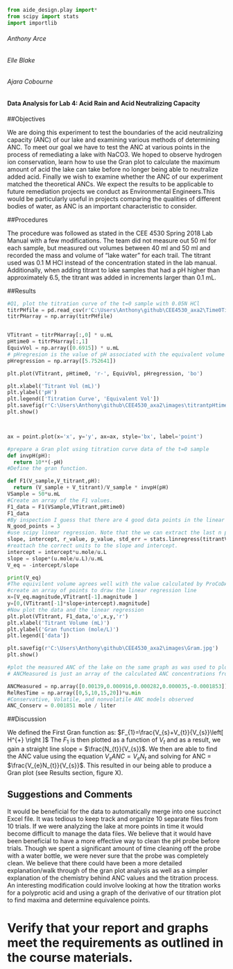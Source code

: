 
```Python
from aide_design.play import*
from scipy import stats
import importlib
```
###### Anthony Arce
###### Elle Blake
###### Ajara Cobourne

#### **Data Analysis for Lab 4: Acid Rain and Acid Neutralizing Capacity**

##Objectives

We are doing this experiment to test the boundaries of the acid neutralizing capacity (ANC) of our lake and examining various methods of determining ANC. To meet our goal we have to test the ANC at various points in the process of remediating a lake with NaCO3. We hoped to observe hydrogen ion conservation, learn how to use the Gran plot to calculate the maximum amount of acid the lake can take before no longer being able to neutralize added acid. Finally we wish to examine whether the ANC of our experiment matched the theoretical ANCs. We expect the results to be applicable to future remediation projects we conduct as Environmental Engineers.This would be particularly useful in projects comparing the qualities of different bodies of water, as ANC is an important characteristic to consider.

##Procedures

The procedure was followed as stated in the CEE 4530 Spring 2018 Lab Manual with a few modifications. The team did not measure out 50 ml for each sample, but measured out volumes between 40 ml and 50 ml and recorded the mass and volume of “lake water” for each trail. The titrant used was 0.1 M HCl instead of the concentration stated in the lab manual. Additionally, when adding titrant to lake samples that had a pH higher than approximately 6.5, the titrant was added in increments larger than 0.1 mL.

##Results

```python
#Q1, plot the titration curve of the t=0 sample with 0.05N HCl
titrPHfile = pd.read_csv(r'C:\Users\Anthony\github\CEE4530_axa2\Time0TitrantVolpH.csv')
titrPHarray = np.array(titrPHfile)


VTitrant = titrPHarray[:,0] * u.mL
pHtime0 = titrPHarray[:,1]
EquivVol = np.array([0.6915]) * u.mL
# pHregresion is the value of pH associated with the equivalent volume calculated by using linear regression on the first three points for the time 0.
pHregression = np.array([5.752641])

plt.plot(VTitrant, pHtime0, 'r-', EquivVol, pHregression, 'bo')

plt.xlabel('Titrant Vol (mL)')
plt.ylabel('pH')
plt.legend(['Titration Curve', 'Equivalent Vol'])
plt.savefig(r'C:\Users\Anthony\github\CEE4530_axa2\images\titrantpHtime0.jpg')
plt.show()



ax = point.plot(x='x', y='y', ax=ax, style='bx', label='point')

```

```python
#prepare a Gran plot using titration curve data of the t=0 sample
def invpH(pH):
  return 10**(-pH)
#Define the gran function.

def F1(V_sample,V_titrant,pH):
  return (V_sample + V_titrant)/V_sample * invpH(pH)
VSample = 50*u.mL
#Create an array of the F1 values.
F1_data = F1(VSample,VTitrant,pHtime0)
F1_data
#By inspection I guess that there are 4 good data points in the linear region.
N_good_points = 3
#use scipy linear regression. Note that the we can extract the last n points from an array using the notation [-N:]
slope, intercept, r_value, p_value, std_err = stats.linregress(titrantVolTime0[-N_good_points:],F1_data[-N_good_points:])
#reattach the correct units to the slope and intercept.
intercept = intercept*u.mole/u.L
slope = slope*(u.mole/u.L)/u.mL
V_eq = -intercept/slope

print(V_eq)
#The equivilent volume agrees well with the value calculated by ProCoDA.
#create an array of points to draw the linear regression line
x=[V_eq.magnitude,VTitrant[-1].magnitude ]
y=[0,(VTitrant[-1]*slope+intercept).magnitude]
#Now plot the data and the linear regression
plt.plot(VTitrant, F1_data,'o',x,y,'r')
plt.xlabel('Titrant Volume (mL)')
plt.ylabel('Gran function (mole/L)')
plt.legend(['data'])

plt.savefig(r'C:\Users\Anthony\github\CEE4530_axa2\images\Gram.jpg')
plt.show()

```

```python
#plot the measured ANC of the lake on the same graph as was used to plot the conservative, volatile, and nonvolatile ANC models.
# ANCMeasured is just an array of the calculated ANC concentrations from the Gran analysis excel files. The laboratory group ABC wrote down the measured ANC values.

ANCMeasured = np.array([0.00139,0.000916,0.000282,0.000035,-0.0001853])
RelResTime = np.array([0,5,10,15,20])*u.min
#Conservative, Volatile, and nonvolatile ANC models observed
ANC_Conserv = 0.001851 mole / liter


```

##Discussion



We defined the First Gran function as:
$F_{1}=\frac{V_{s}+V_{t}}{V_{s}}\left[ H^{+} \right ]$ The $F_{1}$ is then plotted as a function of $V_{t}$ and as a result, we gain a straight line slope = $\frac{N_{t}}{V_{s}}$.
We then are able to find the ANC value using the equation $V_{s}ANC = V_{e}N_{t}$ and solving for ANC = $\frac{V_{e}N_{t}}{V_{s}}$. This resulted in our being able to produce a Gran plot (see Results section, figure X).




## Suggestions and Comments

It would be beneficial for the data to automatically merge into one succinct Excel file.  It was tedious to keep track and organize 10 separate files from 10 trials. If we were analyzing the lake at more points in time it would become difficult to manage the data files.  We believe that it would have been beneficial to have a more effective way to clean the pH probe before trials. Though we spent a significant amount of time cleaning off the probe with a water bottle, we were never sure that the probe was completely clean. We believe that there could have been a more detailed explanation/walk through of the gran plot analysis as well as a simpler explanation of the chemistry behind ANC values and the titration process. An interesting modification could involve looking at how the titration works for a polyprotic acid and using a graph of the derivative of our titration plot to find maxima and determine equivalence points.

# Verify that your report and graphs meet the requirements as outlined in the course materials.
